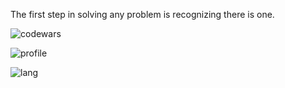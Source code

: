 The first step in solving any problem is recognizing there is one.

![codewars](https://www.codewars.com/users/Harold2017/badges/micro)

![profile](https://github-profile-trophy.vercel.app/?username=harold2017&column=8&theme=nord)

![lang](https://github-readme-stats.vercel.app/api/top-langs/?username=Harold2017&hide=ipynb,html&layout=compact&theme=onedark)

<!--
**Harold2017/Harold2017** is a ✨ _special_ ✨ repository because its `README.md` (this file) appears on your GitHub profile.

Here are some ideas to get you started:

- 🔭 I’m currently working on ...
- 🌱 I’m currently learning ...
- 👯 I’m looking to collaborate on ...
- 🤔 I’m looking for help with ...
- 💬 Ask me about ...
- 📫 How to reach me: ...
- 😄 Pronouns: ...
- ⚡ Fun fact: ...
-->
